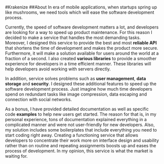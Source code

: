 #Krakenize
##About
In era of mobile applications, when startups spring up like mushrooms, we need tools which will ease the software development process.

Currently, the speed of software development matters a lot, and developers are looking for a way to speed up product maintenance. For this reason I decided to make a service that handles the most demanding tasks. Moreover, I designed this service to provide the best and most **reliable API** that shortens the time of development and makes the product more secure. Furthermore, it will make a solution available for users around the world at a fraction of a second. I also created **various libraries** to provide a smoother experience for developers in a time efficient manner. These libraries will help developers avoid working with servers directly.

In addition, service solves problems such as **user management**, **data storage** and **security**. I designed these additional features to speed up the software development process. Just imagine how much time developers spend on redundant tasks like image compression, data escaping and connection with social networks.

As a bonus, I have provided detailed documentation as well as specific code **examples** to help new users get started. The reason for that is, in my personal experience, tons of documentation explained everything in a complicated manner and were not user-friendly for new developers. Also, my solution includes some boilerplates that include everything you need to start coding right away.
Creating a functioning service that allows developers to concentrate their work more on interface design and usability rather than on routine and repeating assignments boosts up and eases the process of development. In my opinion, this service is what the market is waiting for.
